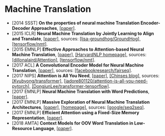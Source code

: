 # Machine Translation

- [2014 SSST] **On the properties of neural machine Translation Encoder-Decoder Approaches**, [[paper]](https://arxiv.org/abs/1409.1259).
- [2015 ICLR] **Neural Machine Translation by Jointly Learning to Align and Translate**, [[paper]](https://arxiv.org/abs/1409.0473), sources: [[lisa-groundhog/GroundHog]](https://github.com/lisa-groundhog/GroundHog/tree/master/experiments/nmt), [[tensorflow/nmt]](https://github.com/tensorflow/nmt).
- [2015 EMNLP] **Effective Approaches to Attention-based Neural Machine Translation**, [[paper]](http://aclweb.org/anthology/D15-1166), [[HarvardNLP homepage]](http://nlp.seas.harvard.edu/code/), sources: [[dillonalaird/Attention]](https://github.com/dillonalaird/Attention), [[tensorflow/nmt]](https://github.com/tensorflow/nmt).
- [2017 ACL] **A Convolutional Encoder Model for Neural Machine Translation**, [[paper]](https://arxiv.org/abs/1611.02344), sources: [[facebookresearch/fairseq]](https://github.com/facebookresearch/fairseq).
- [2017 NIPS] **Attention is All You Need**, [[paper]](https://papers.nips.cc/paper/7181-attention-is-all-you-need.pdf), [[Chinses blog]](http://www.cnblogs.com/robert-dlut/p/8638283.html), sources: [[Kyubyong/transformer]](https://github.com/Kyubyong/transformer), [[jadore801120/attention-is-all-you-need-pytorch]](https://github.com/jadore801120/attention-is-all-you-need-pytorch), [[DongjunLee/transformer-tensorflow]](https://github.com/DongjunLee/transformer-tensorflow).
- [2017 EMNLP] **Neural Machine Translation with Word Predictions**, [[paper]](http://www.aclweb.org/anthology/D17-1013).
- [2017 EMNLP] **Massive Exploration of Neural Machine Translation Architectures**, [[paper]](http://aclweb.org/anthology/D17-1151), [[homepage]](https://google.github.io/seq2seq/), sources: [[google/seq2seq]](https://github.com/google/seq2seq).
- [2017 EMNLP] **Efficient Attention using a Fixed-Size Memory Representation**, [[paper]](http://aclweb.org/anthology/D17-1040).
- [2018 AMTA] **Context Models for OOV Word Translation in Low-Resource Language**, [[paper]](https://arxiv.org/abs/1801.08660).